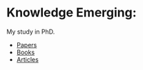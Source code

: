 # Knowledge Emerging: #

My study in PhD.
* [Papers](papersReading/README.md)
* [Books](booksReading/README.md)	
* [Articles](articlesReading/README.md)